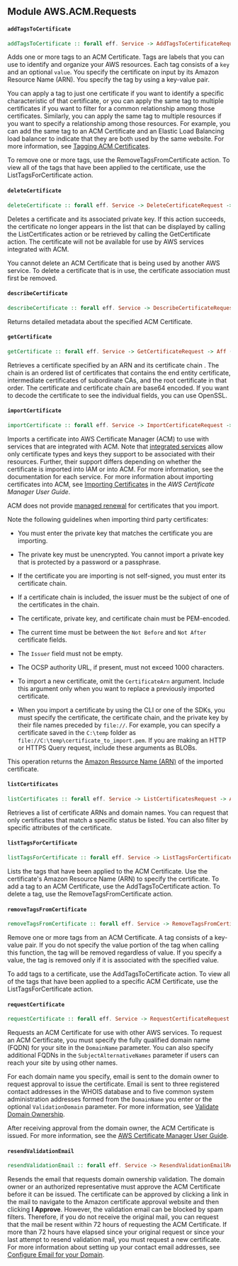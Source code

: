 ## Module AWS.ACM.Requests

#### `addTagsToCertificate`

``` purescript
addTagsToCertificate :: forall eff. Service -> AddTagsToCertificateRequest -> Aff (exception :: EXCEPTION | eff) NoOutput
```

<p>Adds one or more tags to an ACM Certificate. Tags are labels that you can use to identify and organize your AWS resources. Each tag consists of a <code>key</code> and an optional <code>value</code>. You specify the certificate on input by its Amazon Resource Name (ARN). You specify the tag by using a key-value pair. </p> <p>You can apply a tag to just one certificate if you want to identify a specific characteristic of that certificate, or you can apply the same tag to multiple certificates if you want to filter for a common relationship among those certificates. Similarly, you can apply the same tag to multiple resources if you want to specify a relationship among those resources. For example, you can add the same tag to an ACM Certificate and an Elastic Load Balancing load balancer to indicate that they are both used by the same website. For more information, see <a href="http://docs.aws.amazon.com/acm/latest/userguide/tags.html">Tagging ACM Certificates</a>. </p> <p>To remove one or more tags, use the <a>RemoveTagsFromCertificate</a> action. To view all of the tags that have been applied to the certificate, use the <a>ListTagsForCertificate</a> action. </p>

#### `deleteCertificate`

``` purescript
deleteCertificate :: forall eff. Service -> DeleteCertificateRequest -> Aff (exception :: EXCEPTION | eff) NoOutput
```

<p>Deletes a certificate and its associated private key. If this action succeeds, the certificate no longer appears in the list that can be displayed by calling the <a>ListCertificates</a> action or be retrieved by calling the <a>GetCertificate</a> action. The certificate will not be available for use by AWS services integrated with ACM. </p> <note> <p>You cannot delete an ACM Certificate that is being used by another AWS service. To delete a certificate that is in use, the certificate association must first be removed.</p> </note>

#### `describeCertificate`

``` purescript
describeCertificate :: forall eff. Service -> DescribeCertificateRequest -> Aff (exception :: EXCEPTION | eff) DescribeCertificateResponse
```

<p>Returns detailed metadata about the specified ACM Certificate.</p>

#### `getCertificate`

``` purescript
getCertificate :: forall eff. Service -> GetCertificateRequest -> Aff (exception :: EXCEPTION | eff) GetCertificateResponse
```

<p>Retrieves a certificate specified by an ARN and its certificate chain . The chain is an ordered list of certificates that contains the end entity certificate, intermediate certificates of subordinate CAs, and the root certificate in that order. The certificate and certificate chain are base64 encoded. If you want to decode the certificate to see the individual fields, you can use OpenSSL.</p>

#### `importCertificate`

``` purescript
importCertificate :: forall eff. Service -> ImportCertificateRequest -> Aff (exception :: EXCEPTION | eff) ImportCertificateResponse
```

<p>Imports a certificate into AWS Certificate Manager (ACM) to use with services that are integrated with ACM. Note that <a href="http://docs.aws.amazon.com/acm/latest/userguide/acm-services.html">integrated services</a> allow only certificate types and keys they support to be associated with their resources. Further, their support differs depending on whether the certificate is imported into IAM or into ACM. For more information, see the documentation for each service. For more information about importing certificates into ACM, see <a href="http://docs.aws.amazon.com/acm/latest/userguide/import-certificate.html">Importing Certificates</a> in the <i>AWS Certificate Manager User Guide</i>. </p> <note> <p>ACM does not provide <a href="http://docs.aws.amazon.com/acm/latest/userguide/acm-renewal.html">managed renewal</a> for certificates that you import.</p> </note> <p>Note the following guidelines when importing third party certificates:</p> <ul> <li> <p>You must enter the private key that matches the certificate you are importing.</p> </li> <li> <p>The private key must be unencrypted. You cannot import a private key that is protected by a password or a passphrase.</p> </li> <li> <p>If the certificate you are importing is not self-signed, you must enter its certificate chain.</p> </li> <li> <p>If a certificate chain is included, the issuer must be the subject of one of the certificates in the chain.</p> </li> <li> <p>The certificate, private key, and certificate chain must be PEM-encoded.</p> </li> <li> <p>The current time must be between the <code>Not Before</code> and <code>Not After</code> certificate fields.</p> </li> <li> <p>The <code>Issuer</code> field must not be empty.</p> </li> <li> <p>The OCSP authority URL, if present, must not exceed 1000 characters.</p> </li> <li> <p>To import a new certificate, omit the <code>CertificateArn</code> argument. Include this argument only when you want to replace a previously imported certificate.</p> </li> <li> <p>When you import a certificate by using the CLI or one of the SDKs, you must specify the certificate, the certificate chain, and the private key by their file names preceded by <code>file://</code>. For example, you can specify a certificate saved in the <code>C:\temp</code> folder as <code>file://C:\temp\certificate_to_import.pem</code>. If you are making an HTTP or HTTPS Query request, include these arguments as BLOBs. </p> </li> </ul> <p>This operation returns the <a href="http://docs.aws.amazon.com/general/latest/gr/aws-arns-and-namespaces.html">Amazon Resource Name (ARN)</a> of the imported certificate.</p>

#### `listCertificates`

``` purescript
listCertificates :: forall eff. Service -> ListCertificatesRequest -> Aff (exception :: EXCEPTION | eff) ListCertificatesResponse
```

<p>Retrieves a list of certificate ARNs and domain names. You can request that only certificates that match a specific status be listed. You can also filter by specific attributes of the certificate. </p>

#### `listTagsForCertificate`

``` purescript
listTagsForCertificate :: forall eff. Service -> ListTagsForCertificateRequest -> Aff (exception :: EXCEPTION | eff) ListTagsForCertificateResponse
```

<p>Lists the tags that have been applied to the ACM Certificate. Use the certificate's Amazon Resource Name (ARN) to specify the certificate. To add a tag to an ACM Certificate, use the <a>AddTagsToCertificate</a> action. To delete a tag, use the <a>RemoveTagsFromCertificate</a> action. </p>

#### `removeTagsFromCertificate`

``` purescript
removeTagsFromCertificate :: forall eff. Service -> RemoveTagsFromCertificateRequest -> Aff (exception :: EXCEPTION | eff) NoOutput
```

<p>Remove one or more tags from an ACM Certificate. A tag consists of a key-value pair. If you do not specify the value portion of the tag when calling this function, the tag will be removed regardless of value. If you specify a value, the tag is removed only if it is associated with the specified value. </p> <p>To add tags to a certificate, use the <a>AddTagsToCertificate</a> action. To view all of the tags that have been applied to a specific ACM Certificate, use the <a>ListTagsForCertificate</a> action. </p>

#### `requestCertificate`

``` purescript
requestCertificate :: forall eff. Service -> RequestCertificateRequest -> Aff (exception :: EXCEPTION | eff) RequestCertificateResponse
```

<p>Requests an ACM Certificate for use with other AWS services. To request an ACM Certificate, you must specify the fully qualified domain name (FQDN) for your site in the <code>DomainName</code> parameter. You can also specify additional FQDNs in the <code>SubjectAlternativeNames</code> parameter if users can reach your site by using other names. </p> <p>For each domain name you specify, email is sent to the domain owner to request approval to issue the certificate. Email is sent to three registered contact addresses in the WHOIS database and to five common system administration addresses formed from the <code>DomainName</code> you enter or the optional <code>ValidationDomain</code> parameter. For more information, see <a href="http://docs.aws.amazon.com/acm/latest/userguide/gs-acm-validate.html">Validate Domain Ownership</a>. </p> <p>After receiving approval from the domain owner, the ACM Certificate is issued. For more information, see the <a href="http://docs.aws.amazon.com/acm/latest/userguide/">AWS Certificate Manager User Guide</a>. </p>

#### `resendValidationEmail`

``` purescript
resendValidationEmail :: forall eff. Service -> ResendValidationEmailRequest -> Aff (exception :: EXCEPTION | eff) NoOutput
```

<p>Resends the email that requests domain ownership validation. The domain owner or an authorized representative must approve the ACM Certificate before it can be issued. The certificate can be approved by clicking a link in the mail to navigate to the Amazon certificate approval website and then clicking <b>I Approve</b>. However, the validation email can be blocked by spam filters. Therefore, if you do not receive the original mail, you can request that the mail be resent within 72 hours of requesting the ACM Certificate. If more than 72 hours have elapsed since your original request or since your last attempt to resend validation mail, you must request a new certificate. For more information about setting up your contact email addresses, see <a href="http://docs.aws.amazon.com/acm/latest/userguide/setup-email.html">Configure Email for your Domain</a>. </p>


